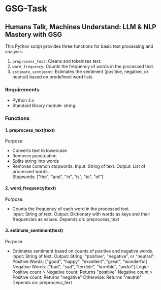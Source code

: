 # GSG-Task
## Humans Talk, Machines Understand: LLM & NLP Mastery with GSG
This Python script provides three functions for basic text processing and analysis:

1. `preprocess_text`: Cleans and tokenizes text.
2. `word_frequency`: Counts the frequency of words in the processed text.
3. `estimate_sentiment`: Estimates the sentiment (positive, negative, or neutral) based on predefined word lists.

### Requirements

- Python 3.x
- Standard library module: string

### Functions
#### 1. preprocess_text(text)

Purpose:
  - Converts text to lowercase
  - Removes punctuation
  - Splits string into words
  - Removes common stopwords.
Input: String of text.
Output: List of processed words.<br>
Stopwords: ["the", "and", "in", "is", "to", "of"]

#### 2. word_frequency(text)

Purpose: 
  - Counts the frequency of each word in the processed text.<br>
Input: String of text.
Output: Dictionary with words as keys and their frequencies as values.
Depends on: preprocess_text

#### 3. estimate_sentiment(text)

Purpose: 
  - Estimates sentiment based on counts of positive and negative words.<br>
Input: String of text.
Output: String: "positive", "negative", or "neutral".
Positive Words: ["good", "happy", "excellent", "great", "wonderful]
Negative Words: ["bad", "sad", "terrible", "horrible", "awful"]
Logic:
Positive count > Negative count: Returns "positive"
Negative count > Positive count: Returns "negative"
Otherwise: Returns "neutral"
Depends on: preprocess_text

